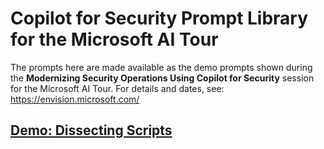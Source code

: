 # Copilot for Security Prompt Library for the Microsoft AI Tour

The prompts here are made available as the demo prompts shown during the **Modernizing Security Operations Using Copilot for Security** session for the Microsoft AI Tour. For details and dates, see: https://envision.microsoft.com/

## <a href="https://github.com/rod-trent/Copilot-for-Security/blob/main/AzureAITour/Demos/Dissecting_Scripts.md" target="_blank">Demo: Dissecting Scripts</a>
